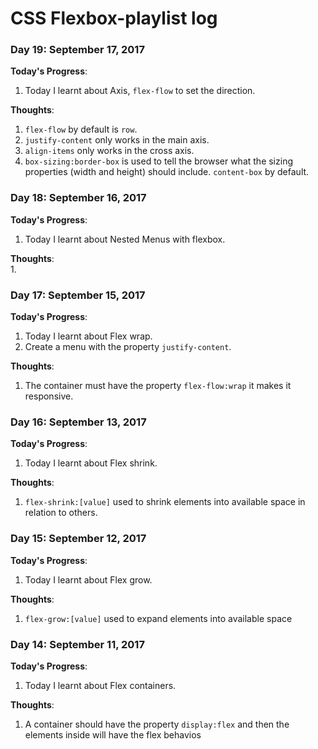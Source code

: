 # CSS Flexbox-playlist log
### Day 19: September 17, 2017    

**Today's Progress**:   
1. Today I learnt about Axis, `flex-flow` to set the direction.  

**Thoughts**:     
1. `flex-flow` by default is `row`. 
2. `justify-content` only works in the main axis.   
3. `align-items` only works in the cross axis.  
4. `box-sizing:border-box` is used to tell the browser what the sizing properties (width and height) should include. `content-box` by default.  
### Day 18: September 16, 2017    

**Today's Progress**:   
1. Today I learnt about Nested Menus with flexbox.   

**Thoughts**:     
1. 
### Day 17: September 15, 2017    

**Today's Progress**:   
1. Today I learnt about Flex wrap.  
2. Create a menu with the property `justify-content`.  

**Thoughts**:     
1. The container must have the property `flex-flow:wrap` it makes it responsive.    
### Day 16: September 13, 2017    

**Today's Progress**:   
1. Today I learnt about Flex shrink.  

**Thoughts**:     
1. `flex-shrink:[value]` used to shrink elements into available space in relation to others.  

### Day 15: September 12, 2017    

**Today's Progress**:   
1. Today I learnt about Flex grow.  

**Thoughts**:     
1. `flex-grow:[value]` used to expand elements into available space

### Day 14: September 11, 2017    

**Today's Progress**:   
1. Today I learnt about Flex containers. 

**Thoughts**:     
1. A container should have the property `display:flex` and then the elements inside will have the flex behavios
